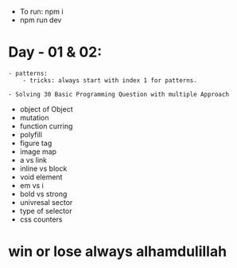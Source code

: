 - To run: npm i
- npm run dev
# Day - 01 & 02:
    - patterns:
        - tricks: always start with index 1 for patterns.
    
    - Solving 30 Basic Programming Question with multiple Approach
    
- object of Object
- mutation
- function curring
- polyfill
- figure tag
- image map
- a vs link
- inline vs block
- void element
- em vs i
- bold vs strong
- univresal sector
- type of selector
- css counters
# win or lose always alhamdulillah